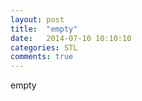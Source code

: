 ```yaml
---
layout: post
title:  "empty"
date:   2014-07-10 10:10:10
categories: STL
comments: true
---
```

empty
